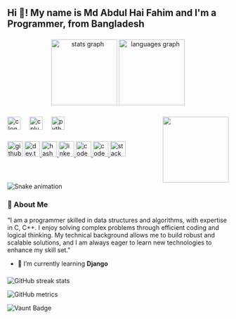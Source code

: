 <h2 align="left">Hi 👋! My name is Md Abdul Hai Fahim and I'm a Programmer, from Bangladesh</h2>

###

<div align="center">
  <img src="https://github-readme-stats.vercel.app/api?username=mahfahim&hide_title=false&hide_rank=false&show_icons=true&include_all_commits=true&count_private=true&disable_animations=false&theme=dracula&locale=en&hide_border=false" height="150" alt="stats graph"  />
  <img src="https://github-readme-stats.vercel.app/api/top-langs?username=mahfahim&locale=en&hide_title=false&layout=compact&card_width=320&langs_count=5&theme=dracula&hide_border=false" height="150" alt="languages graph"  />
</div>

###

<img align="right" height="150" src="https://i.imgflip.com/65efzo.gif"  />

###

<div align="left">
  <img src="https://cdn.jsdelivr.net/gh/devicons/devicon/icons/c/c-original.svg" height="30" alt="c logo"  />
  <img width="12" />
  <img src="https://cdn.jsdelivr.net/gh/devicons/devicon/icons/cplusplus/cplusplus-original.svg" height="30" alt="cplusplus logo"  />
  <img width="12" />
  <img src="https://cdn.jsdelivr.net/gh/devicons/devicon/icons/python/python-original.svg" height="30" alt="python logo"  />
</div>

###

<div align="left">
  <img src="https://img.shields.io/static/v1?message=GitHub&logo=github&label=&color=181717&logoColor=white&labelColor=&style=for-the-badge" height="35" alt="github logo" />
  <a href="https://dev.to/mahfahim51" target="_blank">
    <img src="https://img.shields.io/static/v1?message=Dev.to&logo=dev.to&label=&color=0A0A0A&logoColor=white&labelColor=&style=for-the-badge" height="35" alt="dev.to logo" />
  </a>
  <a href="https://hashnode.com/@mahfahim51" target="_blank">
    <img src="https://img.shields.io/static/v1?message=Hashnode&logo=hashnode&label=&color=2962FF&logoColor=white&labelColor=&style=for-the-badge" height="35" alt="hashnode logo" />
  </a>
  <a href="https://www.linkedin.com/in/mdabdulhaifahim/" target="_blank">
    <img src="https://img.shields.io/static/v1?message=LinkedIn&logo=linkedin&label=&color=0077B5&logoColor=white&labelColor=&style=for-the-badge" height="35" alt="linkedin logo" />
  </a>
  <a href="https://codepen.io/mahfahim51" target="_blank">
    <img src="https://img.shields.io/static/v1?message=Codepen&logo=codepen&label=&color=000000&logoColor=white&labelColor=&style=for-the-badge" height="35" alt="codepen logo" />
  </a>
  <a href="https://codesandbox.io/u/mahfahim51" target="_blank">
    <img src="https://img.shields.io/static/v1?message=CodeSandbox&logo=codesandbox&label=&color=151515&logoColor=white&labelColor=&style=for-the-badge" height="35" alt="codesandbox logo" />
  </a>
  <a href="https://stackoverflow.com/users/28015960/m-a-h-fahim" target="_blank">
    <img src="https://img.shields.io/static/v1?message=StackOverflow&logo=stackoverflow&label=&color=FE7A16&logoColor=white&labelColor=&style=for-the-badge" height="35" alt="stackoverflow logo" />
  </a>
</div>

###

<br clear="both">

<img src="https://raw.githubusercontent.com/maurodesouza/maurodesouza/output/snake.svg" alt="Snake animation" />

###

### 🧠 About Me

"I am a programmer skilled in data structures and algorithms, with expertise in C, C++. I enjoy solving complex problems through efficient coding and logical thinking. My technical background allows me to build robust and scalable solutions, and I am always eager to learn new technologies to enhance my skill set."

- 🌱 I’m currently learning **Django**

###

<!-- Optional Additional Stats Section -->
![GitHub streak stats](https://streak-stats.demolab.com/?user=mahfahim&theme=dracula)

![GitHub metrics](https://metrics.lecoq.io/mahfahim)

![Vaunt Badge](https://api.vaunt.dev/v1/github/entities/mahfahim/contributions?format=svg&private=true)
